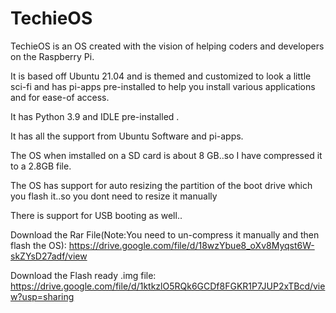 # TechieOS
TechieOS is an OS created with the vision of helping coders and developers on the Raspberry Pi.

It is based off Ubuntu 21.04 and is themed and customized to look a little sci-fi and has pi-apps pre-installed to help you install various applications and for ease-of access.

It has Python 3.9 and IDLE pre-installed .

It has all the support from Ubuntu Software and pi-apps.

The OS when imstalled on a SD card is about 8 GB..so I have compressed it to a 2.8GB file.

The OS has support for auto resizing the partition of the boot drive which you flash it..so you dont need to resize it manually

There is support for USB booting as well..

Download the Rar File(Note:You need to un-compress it manually and then flash the OS):
https://drive.google.com/file/d/18wzYbue8_oXv8Myqst6W-skZYsD27adf/view

Download the Flash ready .img file:
https://drive.google.com/file/d/1ktkzlO5RQk6GCDf8FGKR1P7JUP2xTBcd/view?usp=sharing



